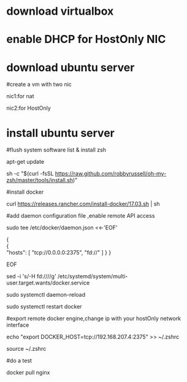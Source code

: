 # download virtualbox

# enable DHCP for HostOnly NIC

# download ubuntu server 

#create a vm with two nic

nic1:for nat

nic2:for HostOnly

# install ubuntu server

#flush system software list & install zsh

apt-get update 

sh -c "$(curl -fsSL https://raw.github.com/robbyrussell/oh-my-zsh/master/tools/install.sh)" 

#install docker

curl https://releases.rancher.com/install-docker/17.03.sh | sh

#add daemon configuration file ,enable remote API access
 
sudo tee /etc/docker/daemon.json <<-'EOF' 

{   
{    
  "hosts": [     "tcp://0.0.0.0:2375",     "fd://"   ]
 }
}

EOF

sed -i 's/-H fd:\/\///g' /etc/systemd/system/multi-user.target.wants/docker.service 

sudo systemctl daemon-reload 

sudo systemctl restart docker


#export remote docker engine,change ip with your hostOnly network interface

echo "export DOCKER_HOST=tcp://192.168.207.4:2375" >> ~/.zshrc

source ~/.zshrc

#do a test 

docker pull nginx

